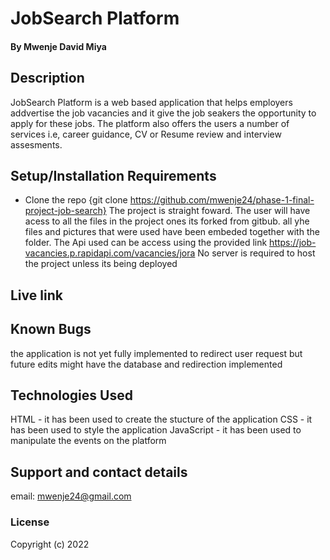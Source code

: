 # JobSearch Platform
#### By Mwenje David Miya
## Description
JobSearch Platform is a web based application that helps employers addvertise the job vacancies and it give the job seakers the opportunity to apply for these jobs. The platform also offers the users a number of services i.e, career guidance, CV or Resume review and interview assesments.
## Setup/Installation Requirements
* Clone the repo {git clone https://github.com/mwenje24/phase-1-final-project-job-search}
The project is straight foward. The user will have acess to all the files in the project ones its forked from gitbub. all yhe files and pictures that were used have been embeded together with the folder.
The Api used can be access using the provided link https://job-vacancies.p.rapidapi.com/vacancies/jora
No server is required to host the project unless its being deployed
## Live link
## Known Bugs
the application is not yet fully implemented to redirect user request but future edits might have the database and redirection implemented
## Technologies Used
HTML - it has been used to create the stucture of the application
CSS - it has been used to style the application
JavaScript - it has been used to manipulate the events on the platform

## Support and contact details
email: mwenje24@gmail.com
### License
Copyright (c) 2022
